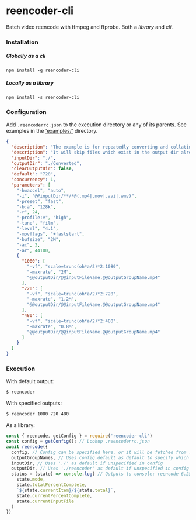 # reencoder-cli

Batch video reencode with ffmpeg and ffprobe.
Both a *library* and *cli*.

### Installation
##### Globally as a *cli*

`npm install -g reencoder-cli`

##### Locally as a *library*

`npm install -s reencoder-cli`

### Configuration

Add `.reencoderrc.json` to the execution directory or any of its parents. 
See examples in the ['examples/'](https://github.com/oliverfoster/reencoder-cli/tree/master/examples) directory.
```json
{
  "description": "The example is for repeatedly converting and collating videos in nested subdirectories to a uniform format, 1080p, 720p or 480p.",
  "description": "It will skip files which exist in the output dir already and it will not clear the output folder.",
  "inputDir": "./",
  "outputDir": "./Converted",
  "clearOutputDir": false,
  "default": "720",
  "concurrency": 1,
  "parameters": [
    "-hwaccel", "auto",
    "-i", "@@inputDir/**/*@(.mp4|.mov|.avi|.wmv)",
    "-preset", "fast",
    "-b:a", "128k",
    "-r", 24,
    "-profile:v", "high",
    "-tune", "film",
    "-level", "4.1",
    "-movflags", "+faststart",
    "-bufsize", "2M",
    "-ac", 2,
    "-ar", 44100,
    {
      "1080": [
        "-vf", "scale=trunc(oh*a/2)*2:1080",
        "-maxrate", "2M",
        "@@outputDir/@@inputFileName.@@outputGroupName.mp4"
      ],
      "720": [
        "-vf", "scale=trunc(oh*a/2)*2:720",
        "-maxrate", "1.2M",
        "@@outputDir/@@inputFileName.@@outputGroupName.mp4"
      ],
      "480": [
        "-vf", "scale=trunc(oh*a/2)*2:480",
        "-maxrate", "0.8M",
        "@@outputDir/@@inputFileName.@@outputGroupName.mp4"
      ]
    }
  ]
}
```

### Execution

With default output:
```sh
$ reencoder
```

With specified outputs:
```sh
$ reencoder 1080 720 480
```

As a library:
```js
const { reencode, getConfig } = require('reencoder-cli')
const config = getConfig(); // Lookup .reencoderrc.json
await reencode({
  config, // Config can be specified here, or it will be fetched from .reencoderrc.json through parent directories
  outputGroupNames, // Uses config.default as default to specify which named subtasks should run
  inputDir, // Uses './' as default if unspecified in config
  outputDir, // Uses './reencoder' as default if unspecified in config
  status = (state) => console.log( // Outputs to console: reencode 6.25% 1/3 18.75% nested/one.mp4
    state.mode,
    state.totalPercentComplete,
    `${state.currentItem}/${state.total}`,
    state.currentPercentComplete,
    state.currentInputFile
  )
})
```
